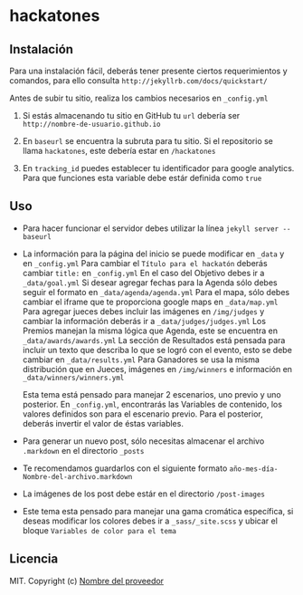 # hackatones

## Instalación
Para una instalación fácil, deberás tener presente ciertos requerimientos y comandos, para ello consulta `http://jekyllrb.com/docs/quickstart/`

Antes de subir tu sitio, realiza los cambios necesarios en `_config.yml`

1. Si estás almacenando tu sitio en GitHub tu `url` debería ser `http://nombre-de-usuario.github.io`

2. En `baseurl` se encuentra la subruta para tu sitio. Si el repositorio se llama `hackatones`, este debería estar en `/hackatones`

3. En `tracking_id` puedes establecer tu identificador para google analytics. Para que funciones esta variable debe estár definida como `true`

## Uso

- Para hacer funcionar el servidor debes utilizar la línea `jekyll server --baseurl`

- La información para la página del inicio se puede modificar en `_data` y en `_config.yml`
  Para cambiar el `Título para el hackatón` deberás cambiar `title:` en `_config.yml`
  En el caso del Objetivo debes ir a `_data/goal.yml`
  Si desear agregar fechas para la Agenda sólo debes seguir el formato en `_data/agenda/agenda.yml`
  Para el mapa, sólo debes cambiar el iframe que te proporciona google maps en `_data/map.yml`
  Para agregar jueces debes incluir las imágenes en `/img/judges` y cambiar la información deberás ir a `_data/judges/judges.yml`
  Los Premios manejan la misma lógica que Agenda, este se encuentra en `_data/awards/awards.yml`
  La sección de Resultados está pensada para incluir un texto que describa lo que se logró con el evento, esto se debe cambiar en `_data/results.yml`
  Para Ganadores se usa la misma distribución que en Jueces, imágenes en `/img/winners` e información en `_data/winners/winners.yml`

  Esta tema está pensado para manejar 2 escenarios, uno previo y uno posterior. En `_config.yml`, encontrarás las Variables de contenido, los valores definidos son para el escenario previo. Para el posterior, deberás invertir el valor de éstas variables.

- Para generar un nuevo post, sólo necesitas almacenar el archivo `.markdown` en el directorio `_posts`

- Te recomendamos guardarlos con el siguiente formato `año-mes-día-Nombre-del-archivo.markdown`

- La imágenes de los post debe estár en el directorio `/post-images`

- Este tema esta pensado para manejar una gama cromática específica, si deseas modificar los colores debes ir a `_sass/_site.scss` y ubicar el bloque `Variables de color para el tema`

## Licencia
MIT. Copyright (c) [Nombre del proveedor ](http://sitiodelproveedor.com)

